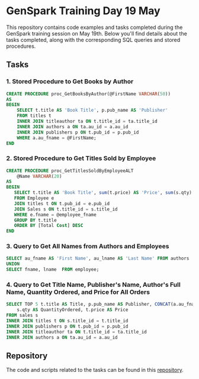 # GenSpark Training Day 19 May

This repository contains code examples and tasks completed during the GenSpark training session on May 19th. Below you'll find details about the tasks completed, along with the corresponding SQL queries and stored procedures.

## Tasks

### 1. Stored Procedure to Get Books by Author

```sql
CREATE PROCEDURE proc_GetBooksByAuthor(@FirstName VARCHAR(50))
AS
BEGIN
    SELECT t.title AS 'Book Title', p.pub_name AS 'Publisher'
    FROM titles t
    INNER JOIN titleauthor ta ON t.title_id = ta.title_id
    INNER JOIN authors a ON ta.au_id = a.au_id
    INNER JOIN publishers p ON t.pub_id = p.pub_id
    WHERE a.au_fname = @FirstName;
END
```

### 2. Stored Procedure to Get Titles Sold by Employee

```sql
CREATE PROCEDURE proc_GetTitlesSoldByEmployeeALT
    @Name VARCHAR(20)
AS
BEGIN
   SELECT t.title AS 'Book Title', sum(t.price) AS 'Price', sum(s.qty) AS 'Quantity', sum(t.price) * sum(s.qty) AS 'Total Cost' 
   FROM Employee e
   JOIN titles t ON t.pub_id = e.pub_id
   JOIN Sales s ON t.title_id = s.title_id
   WHERE e.fname = @employee_fname
   GROUP BY t.title
   ORDER BY [Total Cost] DESC
END
```

### 3. Query to Get All Names from Authors and Employees

```sql
SELECT au_fname AS 'First Name', au_lname AS 'Last Name' FROM authors
UNION
SELECT fname, lname  FROM employee;
```

### 4. Query to Get Title Name, Publisher's Name, Author's Full Name, Quantity Ordered, and Price for All Orders

```sql
SELECT TOP 5 t.title AS Title, p.pub_name AS Publisher, CONCAT(a.au_fname, ' ', a.au_lname) AS AuthorFullName,
    s.qty AS QuantityOrdered, t.price AS Price
FROM sales s
INNER JOIN titles t ON s.title_id = t.title_id
INNER JOIN publishers p ON t.pub_id = p.pub_id
INNER JOIN titleauthor ta ON t.title_id = ta.title_id
INNER JOIN authors a ON ta.au_id = a.au_id
```

## Repository

The code and scripts related to the tasks can be found in this [repository](https://github.com/gayat19/FSD09Apr2024).
